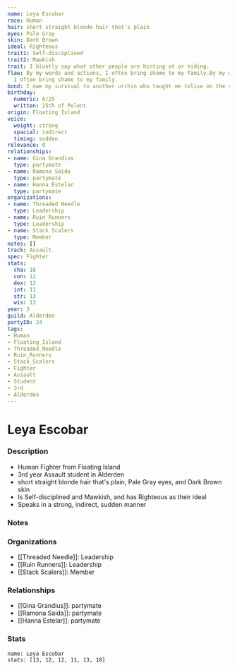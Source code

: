 ```yaml
---
name: Leya Escobar
race: Human
hair: short straight blonde hair that's plain
eyes: Pale Gray
skin: Dark Brown
ideal: Righteous
trait1: Self-disciplined
trait2: Mawkish
trait: I bluntly say what other people are hinting at or hiding.
flaw: By my words and actions, I often bring shame to my family.By my words and actions,
  I often bring shame to my family.
bond: I owe my survival to another urchin who taught me tolive on the streets.
birthday:
  numeric: 6/25
  written: 25th of Pelent
origin: Floating Island
voice:
  weight: strong
  spacial: indirect
  timing: sudden
relevance: 0
relationships:
- name: Gina Grandius
  type: partymate
- name: Ramona Saida
  type: partymate
- name: Hanna Estelar
  type: partymate
organizations:
- name: Threaded Needle
  type: Leadership
- name: Ruin Runners
  type: Leadership
- name: Stack Scalers
  type: Member
notes: []
track: Assault
spec: Fighter
stats:
  cha: 18
  con: 12
  dex: 12
  int: 11
  str: 13
  wis: 13
year: 3
guild: Alderden
partyID: 24
tags:
- Human
- Floating_Island
- Threaded_Needle
- Ruin_Runners
- Stack_Scalers
- Fighter
- Assault
- Student
- 3rd
- Alderden
---
```

# Leya Escobar
### Description
- Human Fighter from Floating Island
- 3rd year Assault student in Alderden
- short straight blonde hair that's plain, Pale Gray eyes, and Dark Brown skin
- Is Self-disciplined and Mawkish, and has Righteous as their ideal
- Speaks in a strong, indirect, sudden manner

### Notes

### Organizations
- [[Threaded Needle]]: Leadership
- [[Ruin Runners]]: Leadership
- [[Stack Scalers]]: Member

### Relationships
- [[Gina Grandius]]: partymate
- [[Ramona Saida]]: partymate
- [[Hanna Estelar]]: partymate

### Stats
```statblock
name: Leya Escobar
stats: [13, 12, 12, 11, 13, 18]
```